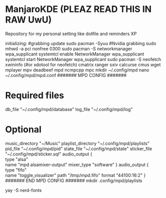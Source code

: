 # ManjaroKDE (PLEAZ READ THIS IN RAW UwU)
Repository for my personal setting like dotfile and reminders XP

initializing:
#grabbing update
sudo pacman -Syuu
#Nvidia grabbing
sudo mhwd -a pci nonfree 0300
sudo pacman -S networkmanager wpa_supplicant
systemtcl enable NetworkManager wpa_supplicant
systemtcl start NetworkManager wpa_supplicant
sudo pacman -S neofetch xwininfo (#or xdotool for neofetch) cmatrix ranger sxiv calcurse cmus wget mplayer mpv deadbeef mpd ncmpcpp mpc
mkdir ~/.config/mpd
nano  ~/.config/mpd/mpd.conf 
####### MPD CONFIG #######
# Required files
db_file            "~/.config/mpd/database"
log_file           "~/.config/mpd/log"
# Optional
music_directory    "~/Music"
playlist_directory "~/.config/mpd/playlists"
pid_file           "~/.config/mpd/pid"
state_file         "~/.config/mpd/state"
sticker_file       "~/.config/mpd/sticker.sql"
audio_output {  
      type  "alsa"  
      name  "mpd alsamixer-output"
      mixer_type "software"
}
audio_output {  
type               "fifo"  
name               "toggle_visualizer"
path               "/tmp/mpd.fifo"
format             "44100:16:2"
}
####### END MPD CONFIG #######
mkdir .config/mpd/playlists




yay -S nerd-fonts
